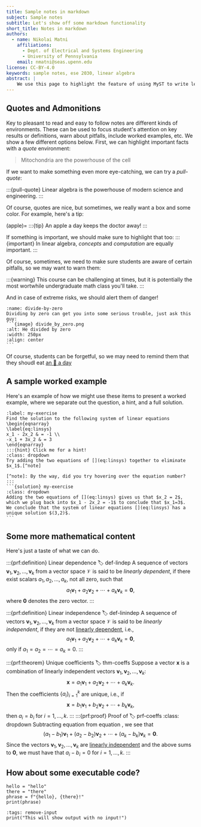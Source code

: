 ```yaml
---
title: Sample notes in markdown
subject: Sample notes
subtitle: Let's show off some markdown functionality
short_title: Notes in markdown
authors:
  - name: Nikolai Matni
    affiliations:
      - Dept. of Electrical and Systems Engineering
      - University of Pennsylvania
    email: nmatni@seas.upenn.edu
license: CC-BY-4.0
keywords: sample notes, ese 2030, linear algebra
abstract: |
    We use this page to highlight the feature of using MyST to write lecture notes in markdown.  We have a companion page where we show how interactive code can be embedded, modified, and run from within your browser!
---
```


## Quotes and Admonitions

Key to pleasant to read and easy to follow notes are different kinds of environments.  These can be used to focus student's attention on key results or definitions, warn about pitfalls, include worked examples, etc.  We show a few different options below.  First, we can highlight important facts with a _quote_ environment:

> Mitochondria are the powerhouse of the cell

If we want to make something even more eye-catching, we can try a _pull-quote_:

:::{pull-quote}
Linear algebra is the powerhouse of modern science and engineering.
:::

Of course, quotes are nice, but sometimes, we really want a box and some color.  For example, here's a tip:

(apple)= 
:::{tip}
An apple a day keeps the doctor away!
:::


If something is important, we should make sure to highlight that too:
:::{important}
In linear algebra, _concepts_ and _computation_ are equally important.
:::

Of course, sometimes, we need to make sure students are aware of certain pitfalls, so we may want to warn them:

:::{warning}
This course can be challenging at times, but it is potentially the most wortwhile undergraduate math class you'll take.
:::

And in case of extreme risks, we should alert them of danger!
````{danger}
:name: divide-by-zero
Dividing by zero can get you into some serious trouble, just ask this guy:
```{image} divide_by_zero.png
:alt: He divided by zero
:width: 250px
:align: center
```
````

Of course, students can be forgetful, so we may need to remind them that they shoudl eat [an 🍎 a day](#apple)

## A sample worked example

Here's an example of how we might use these items to present a worked example, where we separate out the question, a hint, and a full solution.

````{exercise}  My first system of linear equations
:label: my-exercise
Find the solution to the following system of linear equations
\begin{eqnarray}
\label{eq:linsys}
x_1 - 2x_2 & = -1 \\
-x_1 + 3x_2 & = 3
\end{eqnarray}
:::{hint} Click me for a hint!
:class: dropdown
Try adding the two equations of [](eq:linsys) together to eliminate $x_1$.[^note]

[^note]: By the way, did you try hovering over the equation number?
:::
```{solution} my-exercise
:class: dropdown
Adding the two equations of [](eq:linsys) gives us that $x_2 = 2$, which we plug back into $x_1 - 2x_2 = -1$ to conclude that $x_1=3$.  We conclude that the system of linear equations [](eq:linsys) has a unique solution $(3,2)$.
```
````

## Some more mathematical content

Here's just a taste of what we can do.

:::{prf:definition} Linear dependence
:label: def-lindep
A sequence of vectors $\mathbf{v}_1, \mathbf{v}_2, \dots, \mathbf{v}_k$ from a vector space $\mathcal{V}$ is said to be _linearly dependent_, if there exist scalars $a_1, a_2, \dots, a_k,$ not all zero, such that
$$
\label{eq-lindep}
a_1\mathbf{v}_1 + a_2\mathbf{v}_2 + \cdots + a_k\mathbf{v}_k = \mathbf{0},
$$
where $\mathbf{0}$ denotes the zero vector.
:::

:::{prf:definition} Linear independence
:label: def-linindep
A sequence of vectors $\mathbf{v}_1, \mathbf{v}_2, \dots, \mathbf{v}_k$ from a vector space $\mathcal{V}$ is said to be _linearly independent_, if they are not [linearly dependent](def-lindep), i.e.,
$$
a_1\mathbf{v}_1 + a_2\mathbf{v}_2 + \cdots + a_k\mathbf{v}_k = \mathbf{0},
$$
only if $a_1=a_2=\cdots=a_k=0$.
:::

:::{prf:theorem} Unique coefficients
:label: thm-coeffs
Suppose a vector $\mathbf{x}$ is a combination of linearly independent vectors $\mathbf{v}_1, \mathbf{v}_2, \dots, \mathbf{v}_k$:
$$
\label{rep1}
\mathbf{x}=a_1\mathbf{v}_1 + a_2\mathbf{v}_2 + \cdots + a_k\mathbf{v}_k.
$$
Then the coefficients $\{a_i\}_{i=1}^k$ are unique, i.e., if 
$$
\label{rep2}
\mathbf{x}=b_1\mathbf{v}_1 + b_2\mathbf{v}_2 + \cdots + b_k\mathbf{v}_k,
$$
then $a_i=b_i$ for $i=1,\dots,k$.
:::
:::{prf:proof} Proof of [](thm-coeffs)
:label: prf-coeffs
:class: dropdown
Subtracting equation [](rep2) from equation [](rep1), we see that 
$$
(a_1-b_1)\mathbf{v}_1 + (a_2-b_2)\mathbf{v}_2 + \cdots + (a_k-b_k)\mathbf{v}_k=\mathbf 0.
$$
Since the vectors $\mathbf{v}_1, \mathbf{v}_2, \dots, \mathbf{v}_k$ are [linearly independent](def-linindep) and the above sums to $\mathbf 0$, we must have that $a_i-b_i=0$ for $i=1,\dots,k$.
:::

## How about some executable code?
```{code-cell} python
hello = "hello"
there = "there"
phrase = f"{hello}, {there}!"
print(phrase)
```

```{code-cell} python
:tags: remove-input
print("This will show output with no input!")
```

[2i2c]: https://2i2c.org/
[curvenote]: https://curvenote.com
[docutils]: https://docutils.sourceforge.io/
[executablebooks]: https://executablebooks.org/
[jupyterbook]: https://jupyterbook.org/
[jupyterlab-myst]: https://github.com/executablebooks/jupyterlab-myst
[sphinx]: https://www.sphinx-doc.org/
